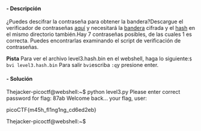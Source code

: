#### - **Descripción** 
¿Puedes descifrar la contraseña para obtener la bandera?Descargue el verificador de contraseñas [aquí](https://artifacts.picoctf.net/c/17/level3.py) y necesitará la [bandera](https://artifacts.picoctf.net/c/17/level3.flag.txt.enc) cifrada y el [hash](https://artifacts.picoctf.net/c/17/level3.hash.bin) en el mismo directorio también.Hay 7 contraseñas posibles, de las cuales 1 es correcta. Puedes encontrarlas examinando el script de verificación de contraseñas.

**Pista**
Para ver el archivo level3.hash.bin en el webshell, haga lo siguiente:`$ bvi level3.hash.bin`
Para salir `bvi`escriba `:q`y presione enter.
#### - **Solución** 
Thejacker-picoctf@webshell:~$ python level3.py 
Please enter correct password for flag: 87ab
Welcome back... your flag, user:

picoCTF{m45h_fl1ng1ng_cd6ed2eb}

Thejacker-picoctf@webshell:~$ 

